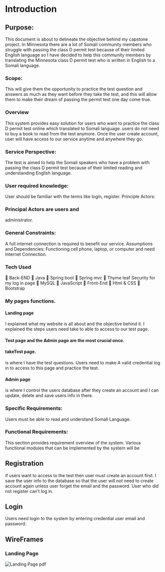 # Introduction
## Purpose:
This document is about to delineate the objective behind my capstone project. In Minnesota there are a lot of Somali community members who struggle with passing the class D permit test because of their limited English language so I have decided to help this community members by translating the Minnesota class D permit test who is written in English to a Somali language.

### Scope:
This will give them the opportunity to practice the test question and answers as much as they want before they take the test, and this will allow them to make their dream of passing the permit test one day come true.

### Overview
This system provides easy solution for users who want to practice the class D permit test online which translated to Somali language. users do not need to buy a book to read from the test anymore. Once the user create  account, user will have access to our service anytime and anywhere they go.

### Service Perspective:

The test is aimed to help the Somali speakers
who have a problem with passing the class D permit test because of their limited reading and understanding English language. 


### User required knowledge:
 User should be familiar with the terms like
login, register.
Principle Actors:
### Principal Actors are users and
administrator.
 ### General Constraints:
 A full internet connection is required to benefit our service.
Assumptions and Dependencies:
 Functioning cell phone, laptop, or computer and need Internet Connection.

### Tech Used
	Back-END
	Java 
	Spring boot
	Spring mvc
	Thyme leaf Security for my log in page
	MySQL
	JavaScript
	Front-End
	Html & CSS
	Bootstrap

### My pages functions. 
#### Landing page 
I explained what my website is all about and the objective behind it. 
I explained the steps users need take to able to access to our test page.

#### Test page and the Admin page are the most crucial once.
#### takeTest page.
is where I have  the test questions. Users need to make A valid credential log in to access to this page and practice the test.
#### Admin page 
is where I control the users database after they create an account and I can update, delete and save users info in there. 

### Specific Requirements:
Users must be able to read and understand Somali Language.

### Functional Requirements:
 This section provides requirement overview of the
system.
 Various functional modules that can be implemented by
the system will be 
## Registration
if users want to access to the test then user must
create an account first. I save the user info to the database so that the user will not need to create account again unless user forget the email and the password. User who did not register can’t log in.
## Login
Users need login to the system by entering
credential user email and password.


## WireFrames
### Landing Page
![Landing Page pdf](https://user-images.githubusercontent.com/58704924/185803757-ca81e2f4-f443-4e39-8347-72959031dbf7.jpg)

